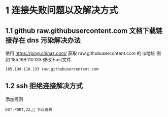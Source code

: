 # 1 连接失败问题以及解决方式
## 1.1 github raw.githubusercontent.com 文档下载链接存在 dns 污染解决办法
使用 https://ping.chinaz.com/ 获取 raw.githubusercontent.com 的 ip地址 例如 185.199.110.133
修改 host文件
```
185.199.110.133 raw.githubusercontent.com
```
## 1.2 ssh 拒绝连接解决方式
添加规则
```
DST-PORT,22,🚀 节点选择
```
